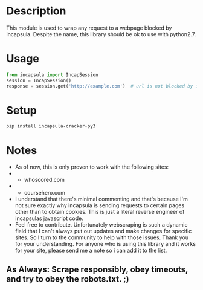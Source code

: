 # Description

This module is used to wrap any request to a webpage blocked by incapsula. Despite the name, this library should be ok to use with python2.7.

# Usage

```python
from incapsula import IncapSession
session = IncapSession()
response = session.get('http://example.com')  # url is not blocked by incapsula
```

# Setup

`pip install incapsula-cracker-py3`

# Notes

* As of now, this is only proven to work with the following sites:
* * whoscored.com
* * coursehero.com
* I understand that there's minimal commenting and that's because I'm not sure exactly why incapsula is sending requests to certain pages other than to obtain cookies. This is just a literal reverse engineer of incapsulas javascript code.
* Feel free to contribute. Unfortunately webscraping is such a dynamic field that I can't always put out updates and make changes for specific sites. So I turn to the community to help with those issues. Thank you for your understanding. For anyone who is using this library and it works for your site, please send me a note so i can add it to the list.

## As Always: Scrape responsibly, obey timeouts, and try to obey the robots.txt. ;)
